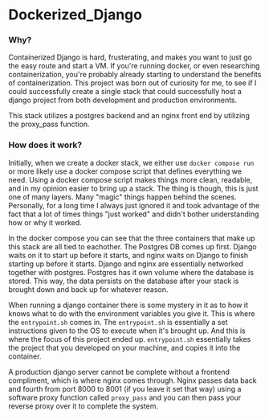 # Dockerized_Django

### Why?

Containerized Django is hard, frusterating, and makes you want to just go the easy route and start a VM.  If you're running docker, or even researching containerization, you're probably already starting to understand the benefits of containerization.  This project was born out of curiosity for me, to see if I could successfully create a single stack that could successfully host a django project from both development and production environments. 

This stack utilizes a postgres backend and an nginx front end by utilizing the proxy_pass function.  

### How does it work?  

Initially, when we create a docker stack, we either use `docker compose run` or more likely use a docker compose script that defines everything we need.  Using a docker compose script makes things more clean, readable, and in my opinion easier to bring up a stack. The thing is though, this is just one of many layers.  Many "magic" things happen behind the scenes.  Personally, for a long time I always just ignored it and took advantage of the fact that a lot of times things "just worked" and didn't bother understanding how or why it worked.

In the docker compose you can see that the three containers that make up this stack are all tied to eachother.  The Postgres DB comes up first.  Django waits on it to start up before it starts, and nginx waits on Django to finish starting up before it starts.  Django and nginx are essentially networked together with postgres.  Postgres has it own volume where the database is stored.  This way, the data persists on the database after your stack is brought down and back up for whatever reason.

When running a django container there is some mystery in it as to how it knows what to do with the environment variables you give it.  This is where the `entrypoint.sh` comes in.  The `entrypoint.sh` is essentially a set instructions given to the OS to execute when it's brought up.  And this is where the focus of this project ended up.  `entrypoint.sh` essentially takes the project that you developed on your machine, and copies it into the container.

A production django server cannot be complete without a frontend compliment, which is where nginx comes through.  Nginx passes data back and fourth from port 8000 to 8001 (if you leave it set that way) using a software proxy function called `proxy_pass` and you can then pass your reverse proxy over it to complete the system.
